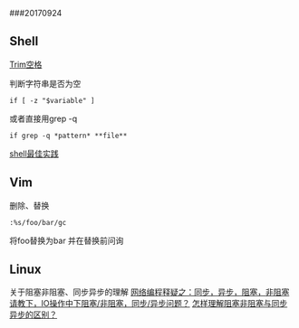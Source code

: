 ###20170924

## Shell

[Trim空格](https://stackoverflow.com/questions/369758/how-to-trim-whitespace-from-a-bash-variable)

判断字符串是否为空

```shell
if [ -z "$variable" ]
```

或者直接用grep -q

```shell
if grep -q *pattern* **file**
```

[shell最佳实践](http://fahdshariff.blogspot.com/2013/10/shell-scripting-best-practices.html)

## Vim
删除、替换

```
:%s/foo/bar/gc
```

将foo替换为bar
并在替换前问询

## Linux

关于阻塞非阻塞、同步异步的理解
[网络编程释疑之：同步，异步，阻塞，非阻塞](http://yaocoder.blog.51cto.com/2668309/1308899?utm_source=wechat_session&utm_medium=social)
[请教下，IO操作中下阻塞/非阻塞，同步/异步问题？](https://www.zhihu.com/question/65519203/answer/233433548)
[怎样理解阻塞非阻塞与同步异步的区别？](https://www.zhihu.com/question/19732473)